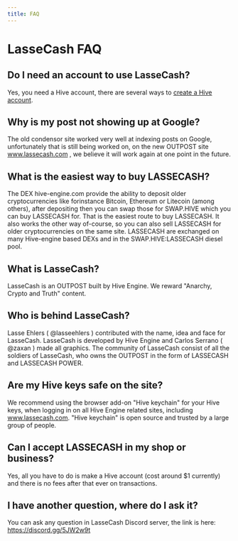```yaml
---
title: FAQ
---
```


# LasseCash FAQ

## <span id="Do_I_need_wallet">Do I need an account to use LasseCash?</span>
Yes, you need a Hive account, there are several ways to [create a Hive account](https://signup.hive.io).

## <span id="What_is_lassecash">Why is my post not showing up at Google?</span>
The old condensor site worked very well at indexing posts on Google, unfortunately that is still being worked on, on the new OUTPOST site www.lassecash.com , we believe it will work again at one point in the future.

## <span id="What_is_lassecash">What is the easiest way to buy LASSECASH?</span>
The DEX hive-engine.com provide the ability to deposit older cryptocurrencies like forinstance Bitcoin, Ethereum or Litecoin (among others), after depositing then you can swap those for SWAP.HIVE which you can buy LASSECASH for. That is the easiest route to buy LASSECASH. It also works the other way of-course, so you can also sell LASSECASH for older cryptocurrencies on the same site. LASSECASH are exchanged on many Hive-engine based DEXs and in the SWAP.HIVE:LASSECASH diesel pool.

## <span id="What_is_lassecash">What is LasseCash?</span>
LasseCash is an OUTPOST built by Hive Engine. We reward "Anarchy, Crypto and Truth" content.

## <span id="Who_is_behind_lassecash">Who is behind LasseCash?</span>
Lasse Ehlers ( @lasseehlers ) contributed with the name, idea and face for LasseCash. LasseCash is developed by Hive Engine and Carlos Serrano ( @zaxan ) made all graphics. The community of LasseCash consist of all the soldiers of LasseCash, who owns the OUTPOST in the form of LASSECASH and LASSECASH POWER.

## <span of="hive_keys_safe">Are my Hive keys safe on the site? </span>
We recommend using the browser add-on "Hive keychain" for your Hive keys, when logging in on all Hive Engine related sites, including www.lassecash.com. "Hive keychain" is open source and trusted by a large group of people.

## <span of="hive_keys_safe">Can I accept LASSECASH in my shop or business? </span>
Yes, all you have to do is make a Hive account (cost around $1 currently) and there is no fees after that ever on transactions.

## <span id="Do_you_have_discord">I have another question, where do I ask it? </span>
You can ask any question in LasseCash Discord server, the link is here: https://discord.gg/5JW2w9t
